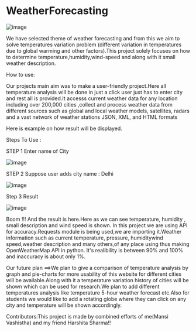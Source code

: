 # WeatherForecasting
![image](https://user-images.githubusercontent.com/77737060/135724446-98165388-b07b-437e-91e1-626ce4c1ea92.png)

We have selected theme of weather forecasting and from this we aim to solve temperatures variation problem (different variation in temperatures due to global warming and other factors).This project solely focuses on how to determine temperature,humidity,wind-speed and along with it small weather description.

How to use: 

Our projects main aim was to make a user-friendly project.Here all temperature analysis will be done in just a click user just has to enter city and rest all is provided.It accesss current weather data for any location including over 200,000 cities ,collect and process weather data from different sources such as global and local weather models, satellites, radars and a vast network of weather stations JSON, XML, and HTML formats

Here is example on how result will be displayed. 

Steps To Use :

STEP 1
Enter name of City 

![image](https://user-images.githubusercontent.com/77737060/135725198-55b9c877-2ece-4c10-8fcc-67ac34c0f2f3.png)




   
STEP 2 
Suppose user adds city name : Delhi

![image](https://user-images.githubusercontent.com/77737060/135724846-d0479bff-a5b3-458e-b8bc-e609f459de05.png)


Step 3 
Result

![image](https://user-images.githubusercontent.com/77737060/135724870-f5ee2ec9-1723-4ec3-8b1b-ae04898720b4.png)


Boom !!! And the result is here.Here as we can see temperature, humidity , small description and wind speed is shown.
In this project we are using API for accuracy.Requests module is being used,we are importing it.Weather information such as current temperature, pressure, humiditywind speed,weather description and many others,of any place using thus making OpenWeatherMap API in python. It's realibility is between 90% and 100% and inaccuracy is about only 1%.

Our future plan ==>We plan to give a comparison of temperature analysis by graph and pie-charts for more usability of this website for different cities will be available.Along with it a temperature variation history of cities will be shown which can be used for research.We plan to add different temperatures analysis like temperature 5-hour weather forecast etc.Also for students we would like to add a rotating globe where they can click on any city and temperature will be shown accordingly.

Contributors:This project is made by combined efforts of me(Mansi Vashistha) and my friend Harshita Sharma!!
